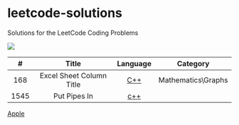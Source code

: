 # leetcode-solutions
Solutions for the LeetCode Coding Problems


<img src="https://miro.medium.com/max/828/1*SaeiqEJxjJ1-2XNXgEtiLw.png"/>

|   #   |  Title     |  Language     |  Category    |
| :---: | :---: | :---: |:---:  |
|  168 | Excel Sheet Column Title   |  [C++](https://github.com/fatihcinar1/leetcode-solutions/blob/master/Solutions/168.%20Excel%20Sheet%20Column%20Title/second.c)  | Mathematics\Graphs|
| 1545| Put Pipes In |  [c++](http:apple.com)| | |


 [Apple](http:apple.com)

